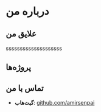 # درباره من


## علایق من
ssssssssssssssssssss

## پروژه‌ها

## تماس با من
- **گیت‌هاب**: [github.com/amirsenpai](https://github.com/amirsenpai)
